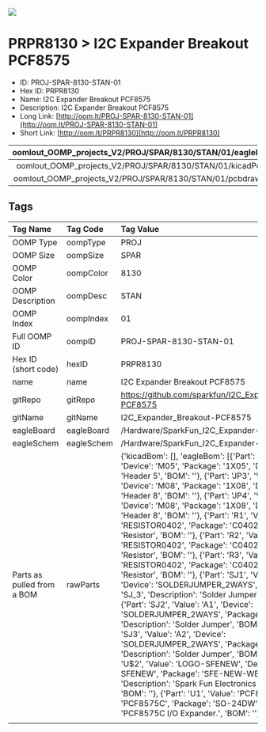 


  
![][im]
# PRPR8130 > I2C Expander Breakout PCF8575

- ID: PROJ-SPAR-8130-STAN-01
- Hex ID: PRPR8130
- Name: I2C Expander Breakout PCF8575
- Description: I2C Expander Breakout PCF8575
- Long Link: [http://oom.lt/PROJ-SPAR-8130-STAN-01](http://oom.lt/PROJ-SPAR-8130-STAN-01)
- Short Link: [http://oom.lt/PRPR8130](http://oom.lt/PRPR8130)
  

|oomlout_OOMP_projects_V2/PROJ/SPAR/8130/STAN/01/eagleImage.png|oomlout_OOMP_projects_V2/PROJ/SPAR/8130/STAN/01/eagleSchemImage.png|oomlout_OOMP_projects_V2/PROJ/SPAR/8130/STAN/01/kicadPcb3dFront.png|oomlout_OOMP_projects_V2/PROJ/SPAR/8130/STAN/01/kicadPcb3dBack.png|
| :---: | :---: | :---: | :---: |
|oomlout_OOMP_projects_V2/PROJ/SPAR/8130/STAN/01/kicadPcb3d.png|oomlout_OOMP_projects_V2/PROJ/SPAR/8130/STAN/01/bomBack.png|oomlout_OOMP_projects_V2/PROJ/SPAR/8130/STAN/01/bomFront.png|oomlout_OOMP_projects_V2/PROJ/SPAR/8130/STAN/01/pcbdraw.svg|
|oomlout_OOMP_projects_V2/PROJ/SPAR/8130/STAN/01/pcbdrawBack.svg||||

## Tags
  

|Tag Name|Tag Code|Tag Value|
| :--- | :--- | :--- |
|OOMP Type|oompType|PROJ|
|OOMP Size|oompSize|SPAR|
|OOMP Color|oompColor|8130|
|OOMP Description|oompDesc|STAN|
|OOMP Index|oompIndex|01|
|Full OOMP ID|oompID|PROJ-SPAR-8130-STAN-01|
|Hex ID (short code)|hexID|PRPR8130|
|name|name|I2C Expander Breakout PCF8575|
|gitRepo|gitRepo|https://github.com/sparkfun/I2C_Expander_Breakout-PCF8575|
|gitName|gitName|I2C_Expander_Breakout-PCF8575|
|eagleBoard|eagleBoard|/Hardware/SparkFun_I2C_Expander-PCF8575.brd|
|eagleSchem|eagleSchem|/Hardware/SparkFun_I2C_Expander-PCF8575.sch|
|Parts as pulled from a BOM|rawParts|{'kicadBom': [], 'eagleBom': [{'Part': 'JP1', 'Value': '', 'Device': 'M05', 'Package': '1X05', 'Description': 'Header 5', 'BOM': ''}, {'Part': 'JP3', 'Value': '', 'Device': 'M08', 'Package': '1X08', 'Description': 'Header 8', 'BOM': ''}, {'Part': 'JP4', 'Value': '', 'Device': 'M08', 'Package': '1X08', 'Description': 'Header 8', 'BOM': ''}, {'Part': 'R1', 'Value': '', 'Device': 'RESISTOR0402', 'Package': 'C0402', 'Description': 'Resistor', 'BOM': ''}, {'Part': 'R2', 'Value': '', 'Device': 'RESISTOR0402', 'Package': 'C0402', 'Description': 'Resistor', 'BOM': ''}, {'Part': 'R3', 'Value': '', 'Device': 'RESISTOR0402', 'Package': 'C0402', 'Description': 'Resistor', 'BOM': ''}, {'Part': 'SJ1', 'Value': 'A0', 'Device': 'SOLDERJUMPER_2WAYS', 'Package': 'SJ_3', 'Description': 'Solder Jumper', 'BOM': ''}, {'Part': 'SJ2', 'Value': 'A1', 'Device': 'SOLDERJUMPER_2WAYS', 'Package': 'SJ_3', 'Description': 'Solder Jumper', 'BOM': ''}, {'Part': 'SJ3', 'Value': 'A2', 'Device': 'SOLDERJUMPER_2WAYS', 'Package': 'SJ_3', 'Description': 'Solder Jumper', 'BOM': ''}, {'Part': 'U$2', 'Value': 'LOGO-SFENEW', 'Device': 'LOGO-SFENEW', 'Package': 'SFE-NEW-WEBLOGO', 'Description': 'Spark Fun Electronics PCB Logo', 'BOM': ''}, {'Part': 'U1', 'Value': 'PCF8575C', 'Device': 'PCF8575C', 'Package': 'SO-24DW', 'Description': 'PCF8575C I/O Expander.', 'BOM': ''}]}|
||||



[im]: PROJ/SPAR/8130/STAN/01/kicadPcb3d_450.png
